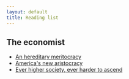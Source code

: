 ```yaml
---
layout: default
title: Reading list
---
```


## The economist

* [An hereditary meritocracy](http://www.economist.com/news/briefing/21640316-children-rich-and-powerful-are-increasingly-well-suited-earning-wealth-and-power)
* [America's new aristocracy](http://www.economist.com/news/leaders/21640331-importance-intellectual-capital-grows-privilege-has-become-increasingly)
* [Ever higher society, ever harder to ascend](http://www.economist.com/node/3518560)